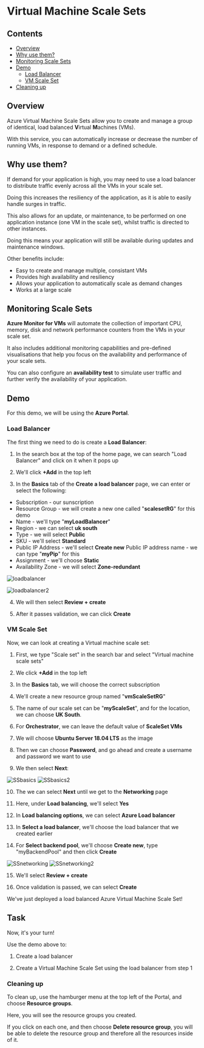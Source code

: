 # Virtual Machine Scale Sets

<!--TOC_START-->
## Contents
- [Overview](#overview)
- [Why use them?](#why-use-them)
- [Monitoring Scale Sets](#monitoring-scale-sets)
- [Demo](#demo)
	- [Load Balancer](#load-balancer)
	- [VM Scale Set](#vm-scale-set)
- [Cleaning up](#cleaning-up)

<!--TOC_END-->
## Overview

Azure Virtual Machine Scale Sets allow you to create and manage a group of identical, load balanced **V**irtual **M**achines (VMs).

With this service, you can automatically increase or decrease the number of running VMs, in response to demand or a defined schedule.

## Why use them?

If demand for your application is high, you may need to use a load balancer to distribute traffic evenly across all the VMs in your scale set. 

Doing this increases the resiliency of the application, as it is able to easily handle surges in traffic. 

This also allows for an update, or maintenance, to be performed on one application instance (one VM in the scale set), whilst traffic is directed to other instances. 

Doing this means your application will still be available during updates and maintenance windows.

Other benefits include:

* Easy to create and manage multiple, consistant VMs
* Provides high availability and resiliency
* Allows your application to automatically scale as demand changes
* Works at a large scale

## Monitoring Scale Sets

**Azure Monitor for VMs** will automate the collection of important CPU, memory, disk and network performance counters from the VMs in your scale set. 

It also includes additional monitoring capabilities and pre-defined visualisations that help you focus on the availability and performance of your scale sets.

You can also configure an **availability test** to simulate user traffic and further verify the availability of your application.

## Demo

For this demo, we will be using the **Azure Portal**.

### Load Balancer

The first thing we need to do is create a **Load Balancer**:

1. In the search box at the top of the home page, we can search "Load Balancer" and click on it when it pops up

2. We'll click **+Add** in the top left

3. In the **Basics** tab of the **Create a load balancer** page, we can enter or select the following:

* Subscription - our sunscription
* Resource Group - we will create a new one called "**scalesetRG**" for this demo
* Name - we'll type "**myLoadBalancer**"
* Region - we can select **uk south**
* Type - we will select **Public**
* SKU - we'll select **Standard**
* Public IP Address - we'll select **Create new**
Public IP address name - we can type "**myPip**" for this
* Assignment - we'll choose **Static**
* Availability Zone - we will select **Zone-redundant**

![loadbalancer](https://i.imgur.com/MF2NxHz.png)

![loadbalancer2](https://i.imgur.com/d1i5df4.png)

4. We will then select **Review + create**

5. After it passes validation, we can click **Create**

### VM Scale Set

Now, we can look at creating a Virtual machine scale set:

1. First, we type "Scale set" in the search bar and select "Virtual machine scale sets"

2. We click **+Add** in the top left

3. In the **Basics** tab, we will choose the correct subscription

4. We'll create a new resource group named "**vmScaleSetRG**"

5. The name of our scale set can be "**myScaleSet**", and for the location, we can choose **UK South**.

6. For **Orchestrator**, we can leave the default value of **ScaleSet VMs**

7. We will choose **Ubuntu Server 18.04 LTS** as the image

8. Then we can choose **Password**, and go ahead and create a username and password we want to use

9. We then select **Next**:

![SSbasics](https://i.imgur.com/mEy3sL0.png)
![SSbasics2](https://i.imgur.com/OZwj8J6.png)

10. The we can select **Next** until we get to the **Networking** page

11. Here, under **Load balancing**, we'll select **Yes**

12. In **Load balancing options**, we can select **Azure Load balancer**

13. In **Select a load balancer**, we'll choose the load balancer that we created earlier

14. For **Select backend pool**, we'll choose **Create new**, type "myBackendPool" and then click **Create**

![SSnetworking](https://i.imgur.com/IVMvxd5.png)
![SSnetworking2](https://i.imgur.com/rX1GJFo.png)

15. We'll select **Review + create**

16. Once validation is passed, we can select **Create**

We've just deployed a load balanced Azure Virtual Machine Scale Set!

## Task

Now, it's your turn!

Use the demo above to:

1. Create a load balancer

2. Create a Virtual Machine Scale Set using the load balancer from step 1

### Cleaning up

To clean up, use the hamburger menu at the top left of the Portal, and choose **Resource groups**.

Here, you will see the resource groups you created.

If you click on each one, and then choose **Delete resource group**, you will be able to delete the resource group and therefore all the resources inside of it.